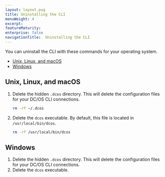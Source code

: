 ```yaml
---
layout: layout.pug
title: Uninstalling the CLI
menuWeight: 4
excerpt:
featureMaturity:
enterprise: false
navigationTitle:  Uninstalling the CLI
---
```


<!-- This source repo for this topic is https://github.com/dcos/dcos-docs -->


You can uninstall the CLI with these commands for your operating system.

- [Unix, Linux, and macOS](#unixlinuxosx)
- [Windows](#windows)

## <a name="unixlinuxosx"></a>Unix, Linux, and macOS

1.  Delete the hidden `.dcos` directory. This will delete the configuration files for your DC/OS CLI connections.

    ```bash
    rm -rf ~/.dcos
    ```
    
1.  Delete the `dcos` executable.  By default, this file is located in `/usr/local/bin/dcos`.

    ```bash
    rm -rf /usr/local/bin/dcos
    ```

## <a name="windows"></a>Windows

1.  Delete the hidden `.dcos` directory. This will delete the configuration files for your DC/OS CLI connections. 
1.  Delete the `dcos` executable.  
